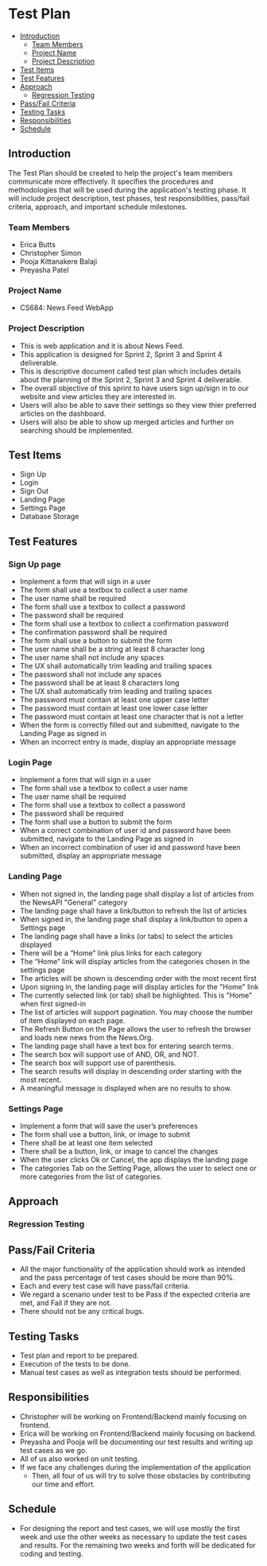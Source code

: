 # Test Plan 

- [Introduction](#introduction)
  - [Team Members](#team-members)
  - [Project Name](#project-name)
  - [Project Description](#project-description)
- [Test Items](#test-items)
- [Test Features](#test-features)
- [Approach](#approach)
  - [Regression Testing](#regression-testing)
- [Pass/Fail Criteria](#passfail-criteria)
- [Testing Tasks](#testing-tasks)
- [Responsibilities](#responsibilities)
- [Schedule](#schedule)

## Introduction

The Test Plan should be created to help the project's team members communicate more effectively. It specifies the procedures and methodologies that will be used during the application's testing phase. It will include project description, test phases, test responsibilities, pass/fail criteria, approach, and important schedule milestones.

  ### Team Members
  - Erica Butts
  - Christopher Simon
  - Pooja Kittanakere Balaji
  - Preyasha Patel
  
  ### Project Name
  - CS684: News Feed WebApp

  ### Project Description
  - This is web application and it is about News Feed.
  - This application is designed for Sprint 2, Sprint 3 and Sprint 4 deliverable. 
  - This is descriptive document called test plan which includes details about the planning of the Sprint 2, Sprint 3 and Sprint 4 deliverable. 
  - The overall objective of this sprint to have users sign up/sign in to our website and view articles they are interested in.
  - Users will also be able to save their settings so they view thier preferred articles on the dashboard.
  - Users will also be able to show up merged articles and further on searching should be implemented.

## Test Items
- Sign Up 
- Login 
- Sign Out
- Landing Page
- Settings Page
- Database Storage

## Test Features
  ### Sign Up page
  - Implement a form that will sign in a user
  - The form shall use a textbox to collect a user name
  - The user name shall be required
  - The form shall use a textbox to collect a password
  - The password shall be required
  - The form shall use a textbox to collect a confirmation password
  - The confirmation password shall be required
  - The form shall use a button to submit the form
  - The user name shall be a string at least 8 character long
  - The user name shall not include any spaces
  - The UX shall automatically trim leading and trailing spaces
  - The password shall not include any spaces
  - The password shall be at least 8 characters long
  - The UX shall automatically trim leading and trailing spaces
  - The password must contain at least one upper case letter
  - The password must contain at least one lower case letter
  - The password must contain at least one character that is not a letter
  - When the form is correctly filled out and submitted, navigate to the Landing Page as signed in
  - When an incorrect entry is made, display an appropriate message
  
  ### Login Page
  - Implement a form that will sign in a user
  - The form shall use a textbox to collect a user name
  - The user name shall be required
  - The form shall use a textbox to collect a password
  - The password shall be required
  - The form shall use a button to submit the form
  - When a correct combination of user id and password have been submitted, navigate to the Landing Page as signed in
  - When an incorrect combination of user id and password have been submitted, display an appropriate message
  
  ### Landing Page
  - When not signed in, the landing page shall display a list of articles from the NewsAPI "General" category
  - The landing page shall have a link/button to refresh the list of articles
  - When signed in, the landing page shall display a link/button to open a Settings page
  - The landing page shall have a links (or tabs) to select the articles displayed
  - There will be a “Home” link plus links for each category
  - The “Home” link will display articles from the categories chosen in the settings page
  - The articles will be shown is descending order with the most recent first
  - Upon signing in, the landing page will display articles for the "Home" link
  - The currently selected link (or tab) shall be highlighted. This is "Home" when first signed-in
  - The list of articles  will support pagination. You may choose the number of item displayed on each page.
  - The Refresh Button on the Page allows the user to refresh the browser and loads new news from the News.Org.
  - The landing page shall have a text box for entering search terms.
  - The search box will support use of AND, OR, and NOT.
  - The search box will support use of parenthesis.
  - The search results will display in descending order starting with the most recent.
  - A meaningful message is displayed when are no results to show.
  
  ### Settings Page
  - Implement a form that will save the user’s preferences
  - The form shall use a button, link, or image to submit 
  - There shall be at least one item selected
  - There shall be a button, link, or image to cancel the changes
  - When the user clicks Ok or Cancel, the app displays the landing page
  - The categories Tab on the Setting Page, allows the user to select one or more categories from the list of categories. 

## Approach

  ### Regression Testing
  
   
## Pass/Fail Criteria
- All the major functionality of the application should work as intended and the pass percentage of test cases should be more than 90%.
- Each and every test case will have pass/fail criteria.
- We regard a scenario under test to be Pass if the expected criteria are met, and Fail if they are not.
- There should not be any critical bugs.

## Testing Tasks
- Test plan and report to be prepared.
- Execution of the tests to be done.
- Manual test cases as well as integration tests should be performed.

## Responsibilities
- Christopher will be working on Frontend/Backend mainly focusing on frontend.
- Erica will be working on Frontend/Backend mainly focusing on backend.
- Preyasha and Pooja will be documenting our test results and writing up test cases as we go.
- All of us also worked on unit testing.
- If we face any challenges during the implementation of the application
  - Then, all four of us will try to solve those obstacles by contributing our time and effort.

## Schedule
- For designing the report and test cases, we will use mostly the first week and use the other weeks as necessary to update the test cases and results. For the remaining two weeks and forth will be dedicated for coding and testing.
